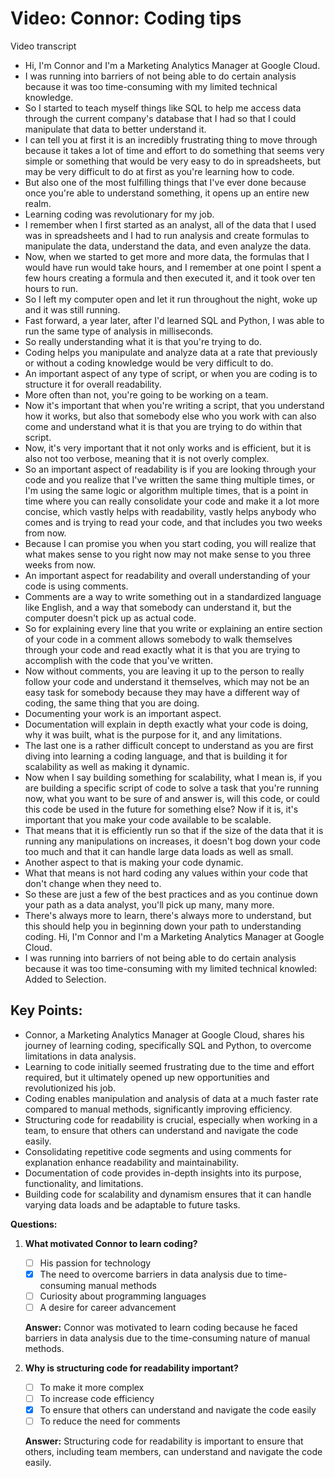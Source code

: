 # Video: Connor: Coding tips

Video transcript

- Hi, I'm Connor and I'm a Marketing Analytics Manager at Google Cloud.
- I was running into barriers of not being able to do certain analysis because it was too time-consuming with my limited technical knowledge.
- So I started to teach myself things like SQL to help me access data through the current company's database that I had so that I could manipulate that data to better understand it.
- I can tell you at first it is an incredibly frustrating thing to move through because it takes a lot of time and effort to do something that seems very simple or something that would be very easy to do in spreadsheets, but may be very difficult to do at first as you're learning how to code.
- But also one of the most fulfilling things that I've ever done because once you're able to understand something, it opens up an entire new realm.
- Learning coding was revolutionary for my job.
- I remember when I first started as an analyst, all of the data that I used was in spreadsheets and I had to run analysis and create formulas to manipulate the data, understand the data, and even analyze the data.
- Now, when we started to get more and more data, the formulas that I would have run would take hours, and I remember at one point I spent a few hours creating a formula and then executed it, and it took over ten hours to run.
- So I left my computer open and let it run throughout the night, woke up and it was still running.
- Fast forward, a year later, after I'd learned SQL and Python, I was able to run the same type of analysis in milliseconds.
- So really understanding what it is that you're trying to do.
- Coding helps you manipulate and analyze data at a rate that previously or without a coding knowledge would be very difficult to do.
- An important aspect of any type of script, or when you are coding is to structure it for overall readability.
- More often than not, you're going to be working on a team.
- Now it's important that when you're writing a script, that you understand how it works, but also that somebody else who you work with can also come and understand what it is that you are trying to do within that script.
- Now, it's very important that it not only works and is efficient, but it is also not too verbose, meaning that it is not overly complex.
- So an important aspect of readability is if you are looking through your code and you realize that I've written the same thing multiple times, or I'm using the same logic or algorithm multiple times, that is a point in time where you can really consolidate your code and make it a lot more concise, which vastly helps with readability, vastly helps anybody who comes and is trying to read your code, and that includes you two weeks from now.
- Because I can promise you when you start coding, you will realize that what makes sense to you right now may not make sense to you three weeks from now.
- An important aspect for readability and overall understanding of your code is using comments.
- Comments are a way to write something out in a standardized language like English, and a way that somebody can understand it, but the computer doesn't pick up as actual code.
- So for explaining every line that you write or explaining an entire section of your code in a comment allows somebody to walk themselves through your code and read exactly what it is that you are trying to accomplish with the code that you've written.
- Now without comments, you are leaving it up to the person to really follow your code and understand it themselves, which may not be an easy task for somebody because they may have a different way of coding, the same thing that you are doing.
- Documenting your work is an important aspect.
- Documentation will explain in depth exactly what your code is doing, why it was built, what is the purpose for it, and any limitations.
- The last one is a rather difficult concept to understand as you are first diving into learning a coding language, and that is building it for scalability as well as making it dynamic.
- Now when I say building something for scalability, what I mean is, if you are building a specific script of code to solve a task that you're running now, what you want to be sure of and answer is, will this code, or could this code be used in the future for something else? Now if it is, it's important that you make your code available to be scalable.
- That means that it is efficiently run so that if the size of the data that it is running any manipulations on increases, it doesn't bog down your code too much and that it can handle large data loads as well as small.
- Another aspect to that is making your code dynamic.
- What that means is not hard coding any values within your code that don't change when they need to.
- So these are just a few of the best practices and as you continue down your path as a data analyst, you'll pick up many, many more.
- There's always more to learn, there's always more to understand, but this should help you in beginning down your path to understanding coding.
Hi, I'm Connor and I'm a Marketing Analytics Manager at Google Cloud.
- I was running into barriers of not being able to do certain analysis because it was too time-consuming with my limited technical knowled: Added to Selection.

## **Key Points:**

- Connor, a Marketing Analytics Manager at Google Cloud, shares his journey of learning coding, specifically SQL and Python, to overcome limitations in data analysis.
- Learning to code initially seemed frustrating due to the time and effort required, but it ultimately opened up new opportunities and revolutionized his job.
- Coding enables manipulation and analysis of data at a much faster rate compared to manual methods, significantly improving efficiency.
- Structuring code for readability is crucial, especially when working in a team, to ensure that others can understand and navigate the code easily.
- Consolidating repetitive code segments and using comments for explanation enhance readability and maintainability.
- Documentation of code provides in-depth insights into its purpose, functionality, and limitations.
- Building code for scalability and dynamism ensures that it can handle varying data loads and be adaptable to future tasks.

**Questions:**

1. **What motivated Connor to learn coding?**
   - [ ] His passion for technology
   - [x] The need to overcome barriers in data analysis due to time-consuming manual methods
   - [ ] Curiosity about programming languages
   - [ ] A desire for career advancement

   **Answer:** Connor was motivated to learn coding because he faced barriers in data analysis due to the time-consuming nature of manual methods.

2. **Why is structuring code for readability important?**
   - [ ] To make it more complex
   - [ ] To increase code efficiency
   - [x] To ensure that others can understand and navigate the code easily
   - [ ] To reduce the need for comments

   **Answer:** Structuring code for readability is important to ensure that others, including team members, can understand and navigate the code easily.